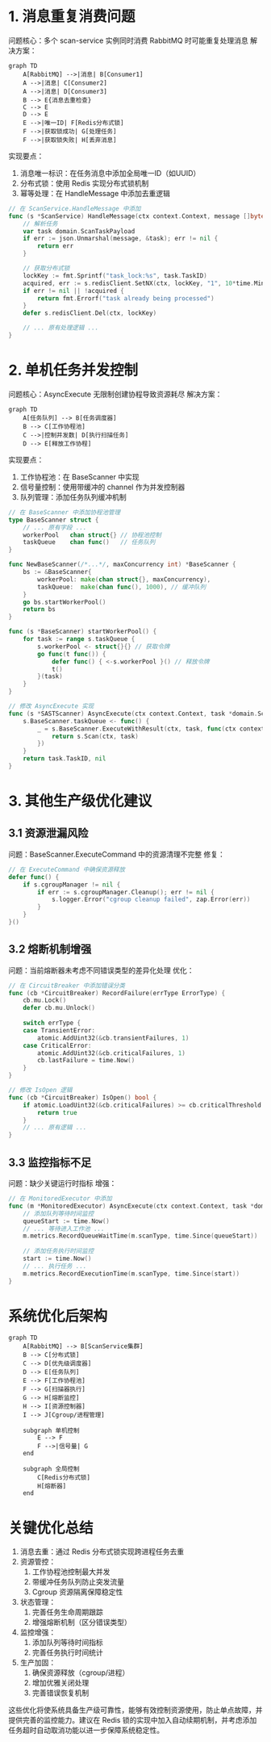# 1. 消息重复消费问题
问题核心：多个 scan-service 实例同时消费 RabbitMQ 时可能重复处理消息
解决方案：
```mermaid
graph TD
    A[RabbitMQ] -->|消息| B[Consumer1]
    A -->|消息| C[Consumer2]
    A -->|消息| D[Consumer3]
    B --> E{消息去重检查}
    C --> E
    D --> E
    E -->|唯一ID| F[Redis分布式锁]
    F -->|获取锁成功| G[处理任务]
    F -->|获取锁失败| H[丢弃消息]
```
实现要点：
1. 消息唯一标识：在任务消息中添加全局唯一ID（如UUID）
2. 分布式锁：使用 Redis 实现分布式锁机制
3. 幂等处理：在 HandleMessage 中添加去重逻辑
```go
// 在 ScanService.HandleMessage 中添加
func (s *ScanService) HandleMessage(ctx context.Context, message []byte) error {
    // 解析任务
    var task domain.ScanTaskPayload
    if err := json.Unmarshal(message, &task); err != nil {
        return err
    }

    // 获取分布式锁
    lockKey := fmt.Sprintf("task_lock:%s", task.TaskID)
    acquired, err := s.redisClient.SetNX(ctx, lockKey, "1", 10*time.Minute).Result()
    if err != nil || !acquired {
        return fmt.Errorf("task already being processed")
    }
    defer s.redisClient.Del(ctx, lockKey)

    // ... 原有处理逻辑 ...
}
```
# 2. 单机任务并发控制
问题核心：AsyncExecute 无限制创建协程导致资源耗尽
解决方案：
```mermaid
graph TD
    A[任务队列] --> B[任务调度器]
    B --> C[工作协程池]
    C -->|控制并发数| D[执行扫描任务]
    D --> E[释放工作协程]
```
实现要点：
1. 工作协程池：在 BaseScanner 中实现
2. 信号量控制：使用带缓冲的 channel 作为并发控制器
3. 队列管理：添加任务队列缓冲机制
```go
// 在 BaseScanner 中添加协程池管理
type BaseScanner struct {
    // ... 原有字段 ...
    workerPool   chan struct{} // 协程池控制
    taskQueue    chan func()   // 任务队列
}

func NewBaseScanner(/*...*/, maxConcurrency int) *BaseScanner {
    bs := &BaseScanner{
        workerPool: make(chan struct{}, maxConcurrency),
        taskQueue:  make(chan func(), 1000), // 缓冲队列
    }
    go bs.startWorkerPool()
    return bs
}

func (s *BaseScanner) startWorkerPool() {
    for task := range s.taskQueue {
        s.workerPool <- struct{}{} // 获取令牌
        go func(t func()) {
            defer func() { <-s.workerPool }() // 释放令牌
            t()
        }(task)
    }
}

// 修改 AsyncExecute 实现
func (s *SASTScanner) AsyncExecute(ctx context.Context, task *domain.ScanTaskPayload) (string, error) {
    s.BaseScanner.taskQueue <- func() {
        _ = s.BaseScanner.ExecuteWithResult(ctx, task, func(ctx context.Context) (*domain.ScanResult, error) {
            return s.Scan(ctx, task)
        })
    }
    return task.TaskID, nil
}
```
# 3. 其他生产级优化建议
## 3.1 资源泄漏风险
问题：BaseScanner.ExecuteCommand 中的资源清理不完整
修复：
```go
// 在 ExecuteCommand 中确保资源释放
defer func() {
    if s.cgroupManager != nil {
        if err := s.cgroupManager.Cleanup(); err != nil {
            s.logger.Error("cgroup cleanup failed", zap.Error(err))
        }
    }
}()
```
## 3.2 熔断机制增强
问题：当前熔断器未考虑不同错误类型的差异化处理
优化：
```go
// 在 CircuitBreaker 中添加错误分类
func (cb *CircuitBreaker) RecordFailure(errType ErrorType) {
    cb.mu.Lock()
    defer cb.mu.Unlock()
    
    switch errType {
    case TransientError:
        atomic.AddUint32(&cb.transientFailures, 1)
    case CriticalError:
        atomic.AddUint32(&cb.criticalFailures, 1)
        cb.lastFailure = time.Now()
    }
}

// 修改 IsOpen 逻辑
func (cb *CircuitBreaker) IsOpen() bool {
    if atomic.LoadUint32(&cb.criticalFailures) >= cb.criticalThreshold {
        return true
    }
    // ... 原有逻辑 ...
}
```
## 3.3 监控指标不足
问题：缺少关键运行时指标
增强：
```go
// 在 MonitoredExecutor 中添加
func (m *MonitoredExecutor) AsyncExecute(ctx context.Context, task *domain.ScanTaskPayload) (string, error) {
    // 添加队列等待时间监控
    queueStart := time.Now()
    // ... 等待进入工作池 ...
    m.metrics.RecordQueueWaitTime(m.scanType, time.Since(queueStart))
    
    // 添加任务执行时间监控
    start := time.Now()
    // ... 执行任务 ...
    m.metrics.RecordExecutionTime(m.scanType, time.Since(start))
}
```
# 系统优化后架构
```mermaid
graph TD
    A[RabbitMQ] --> B[ScanService集群]
    B --> C[分布式锁]
    C --> D[优先级调度器]
    D --> E[任务队列]
    E --> F[工作协程池]
    F --> G[扫描器执行]
    G --> H[熔断监控]
    H --> I[资源控制器]
    I --> J[Cgroup/进程管理]
    
    subgraph 单机控制
        E --> F
        F -->|信号量| G
    end
    
    subgraph 全局控制
        C[Redis分布式锁]
        H[熔断器]
    end
```
# 关键优化总结
1. 消息去重：通过 Redis 分布式锁实现跨进程任务去重
2. 资源管控：
   1. 工作协程池控制最大并发
   2. 带缓冲任务队列防止突发流量
   3. Cgroup 资源隔离保障稳定性
3. 状态管理：
   1. 完善任务生命周期跟踪
   2. 增强熔断机制（区分错误类型）
4. 监控增强：
   1. 添加队列等待时间指标
   2. 完善任务执行时间统计
5. 生产加固：
   1. 确保资源释放（cgroup/进程）
   2. 增加优雅关闭处理
   3. 完善错误恢复机制

这些优化将使系统具备生产级可靠性，能够有效控制资源使用，防止单点故障，并提供完善的监控能力。建议在 Redis 锁的实现中加入自动续期机制，并考虑添加任务超时自动取消功能以进一步保障系统稳定性。